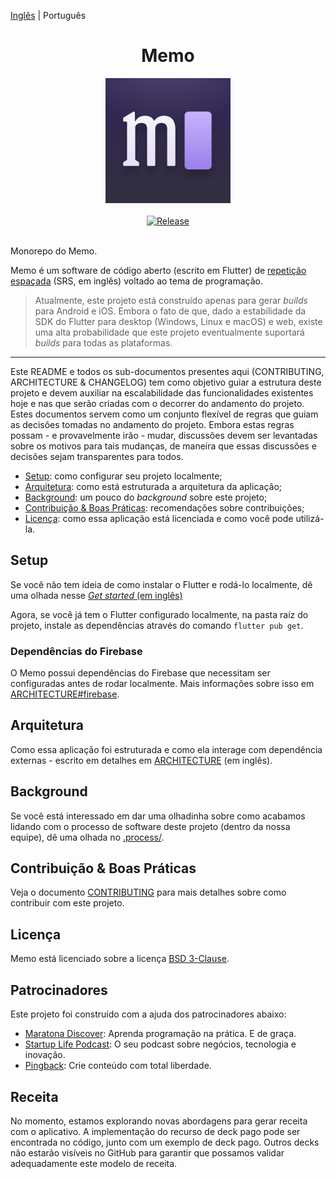 [Inglês](/README.md) | Português

<div align="center">
  <h1>Memo</h1>
  <img src="https://raw.githubusercontent.com/olmps/memo/master/assets/icon.png" alt="Memo Icon" width="200">
  <br>
  <br>
  <a href="https://github.com/olmps/memo/actions/workflows/release.yml">
    <img src="https://github.com/olmps/memo/actions/workflows/release.yml/badge.svg" alt="Release">
  </a>
  <br>
  <br>
</div>

Monorepo do Memo.

Memo é um software de código aberto (escrito em Flutter) de
[repetição espaçada](https://en.wikipedia.org/wiki/Spaced_repetition) (SRS, em inglês) voltado ao tema de programação.

> Atualmente, este projeto está construído apenas para gerar _builds_ para Android e iOS. Embora o fato de que, dado a
> estabilidade da SDK do Flutter para desktop (Windows, Linux e macOS) e web, existe uma alta probabilidade que este
> projeto eventualmente suportará _builds_ para todas as plataformas.

---

Este README e todos os sub-documentos presentes aqui (CONTRIBUTING, ARCHITECTURE & CHANGELOG) tem como objetivo guiar a
estrutura deste projeto e devem auxiliar na escalabilidade das funcionalidades existentes hoje e nas que serão criadas
com o decorrer do andamento do projeto. Estes documentos servem como um conjunto flexível de regras que guiam as
decisões tomadas no andamento do projeto. Embora estas regras possam - e provavelmente irão - mudar, discussões devem
ser levantadas sobre os motivos para tais mudanças, de maneira que essas discussões e decisões sejam transparentes para
todos.

- [Setup](#setup): como configurar seu projeto localmente;
- [Arquitetura](#arquitetura): como está estruturada a arquitetura da aplicação;
- [Background](#background): um pouco do _background_ sobre este projeto;
- [Contribuição & Boas Práticas](#contribuição--boas-práticas): recomendações sobre contribuições;
- [Licença](#licença): como essa aplicação está licenciada e como você pode utilizá-la.

## Setup

Se você não tem ideia de como instalar o Flutter e rodá-lo localmente, dê uma olhada nesse
[_Get started_ (em inglês)](https://flutter.dev/docs/get-started/install)

Agora, se você já tem o Flutter configurado localmente, na pasta raíz do projeto, instale as dependências através do
comando `flutter pub get`.

### Dependências do Firebase

O Memo possui dependências do Firebase que necessitam ser configuradas antes de rodar localmente. Mais informações sobre 
isso em [ARCHITECTURE#firebase](ARCHITECTURE.md#firebase).

## Arquitetura

Como essa aplicação foi estruturada e como ela interage com dependência externas - escrito em detalhes em
[ARCHITECTURE](ARCHITECTURE.md) (em inglês).

## Background

Se você está interessado em dar uma olhadinha sobre como acabamos lidando com o processo de software deste projeto (dentro
da nossa equipe), dê uma olhada no [.process/](.process/README.md).

## Contribuição & Boas Práticas

Veja o documento [CONTRIBUTING](CONTRIBUTING.md) para mais detalhes sobre como contribuir com este projeto.

## Licença

Memo está licenciado sobre a licença [BSD 3-Clause](LICENSE).

## Patrocinadores

Este projeto foi construído com a ajuda dos patrocinadores abaixo:

- [Maratona Discover](https://bit.ly/lucas-montano-maratonadiscover): Aprenda programação na prática. E de graça.
- [Startup Life Podcast](https://bit.ly/lucas-montano-startup-life): O seu podcast sobre negócios, tecnologia e inovação.
- [Pingback](https://bit.ly/lucas-montano-pingback): Crie conteúdo com total liberdade.

## Receita 

No momento, estamos explorando novas abordagens para gerar receita com o aplicativo. A implementação do recurso de deck pago pode ser encontrada no código, junto com um exemplo de deck pago. Outros decks não estarão visíveis no GitHub para garantir que possamos validar adequadamente este modelo de receita.
